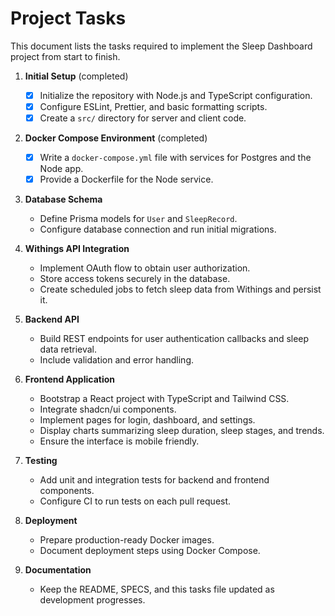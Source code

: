 # Project Tasks

This document lists the tasks required to implement the Sleep Dashboard project from start to finish.

1. **Initial Setup** (completed)
   - [x] Initialize the repository with Node.js and TypeScript configuration.
   - [x] Configure ESLint, Prettier, and basic formatting scripts.
   - [x] Create a `src/` directory for server and client code.

2. **Docker Compose Environment** (completed)
   - [x] Write a `docker-compose.yml` file with services for Postgres and the Node app.
   - [x] Provide a Dockerfile for the Node service.

3. **Database Schema**
   - Define Prisma models for `User` and `SleepRecord`.
   - Configure database connection and run initial migrations.

4. **Withings API Integration**
   - Implement OAuth flow to obtain user authorization.
   - Store access tokens securely in the database.
   - Create scheduled jobs to fetch sleep data from Withings and persist it.

5. **Backend API**
   - Build REST endpoints for user authentication callbacks and sleep data retrieval.
   - Include validation and error handling.

6. **Frontend Application**
   - Bootstrap a React project with TypeScript and Tailwind CSS.
   - Integrate shadcn/ui components.
   - Implement pages for login, dashboard, and settings.
   - Display charts summarizing sleep duration, sleep stages, and trends.
   - Ensure the interface is mobile friendly.

7. **Testing**
   - Add unit and integration tests for backend and frontend components.
   - Configure CI to run tests on each pull request.

8. **Deployment**
   - Prepare production-ready Docker images.
   - Document deployment steps using Docker Compose.

9. **Documentation**
   - Keep the README, SPECS, and this tasks file updated as development progresses.
